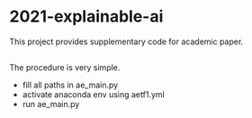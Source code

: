 # 2021-explainable-ai
This project provides supplementary code for academic paper.
##
The procedure is very simple.
- fill all paths in ae_main.py    
- activate anaconda env using aetf1.yml  
- run ae_main.py    

